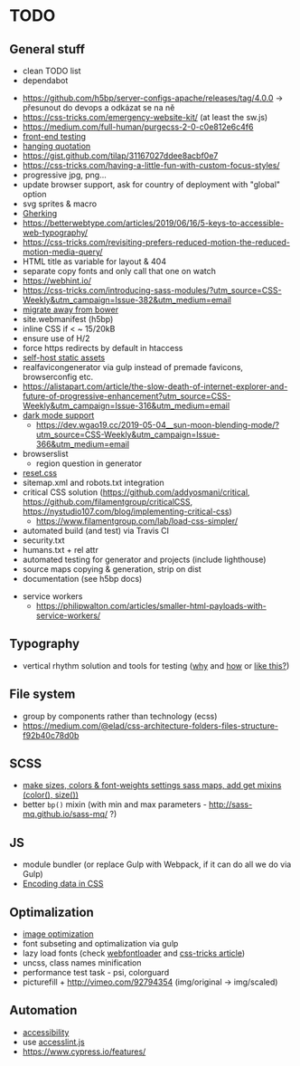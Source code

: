 # TODO

## General stuff
- clean TODO list
- dependabot

* https://github.com/h5bp/server-configs-apache/releases/tag/4.0.0 -> přesunout do devops a odkázat se na ně
* https://css-tricks.com/emergency-website-kit/ (at least the sw.js)
* https://medium.com/full-human/purgecss-2-0-c0e812e6c4f6
* [front-end testing](https://www.javascriptjanuary.com/blog/getting-started-with-front-end-testing)
* [hanging quotation](https://css-tricks.com/quoting-in-html-quotations-citations-and-blockquotes/)
* https://gist.github.com/tilap/31167027ddee8acbf0e7
* https://css-tricks.com/having-a-little-fun-with-custom-focus-styles/
* progressive jpg, png...
* update browser support, ask for country of deployment with "global" option
* svg sprites & macro
* [Gherking](https://blog.juliobiason.me/thoughts/things-i-learnt-the-hard-way/)
* https://betterwebtype.com/articles/2019/06/16/5-keys-to-accessible-web-typography/
* https://css-tricks.com/revisiting-prefers-reduced-motion-the-reduced-motion-media-query/
* HTML title as variable for layout & 404
* separate copy fonts and only call that one on watch
* https://webhint.io/
* https://css-tricks.com/introducing-sass-modules/?utm_source=CSS-Weekly&utm_campaign=Issue-382&utm_medium=email
* [migrate away from bower](https://bower.io/blog/2017/how-to-migrate-away-from-bower/)
* site.webmanifest (h5bp)
* inline CSS if < ~ 15/20kB
* ensure use of H/2
* force https redirects by default in htaccess
* [self-host static assets](https://csswizardry.com/2019/05/self-host-your-static-assets/)
* realfavicongenerator via gulp instead of premade favicons, browserconfig etc.
* https://alistapart.com/article/the-slow-death-of-internet-explorer-and-future-of-progressive-enhancement?utm_source=CSS-Weekly&utm_campaign=Issue-316&utm_medium=email
* [dark mode support](https://paulmillr.com/posts/using-dark-mode-in-css/?utm_source=CSS-Weekly&utm_campaign=Issue-337&utm_medium=email)
	* https://dev.wgao19.cc/2019-05-04__sun-moon-blending-mode/?utm_source=CSS-Weekly&utm_campaign=Issue-366&utm_medium=email
* browserslist
	* region question in generator
* [reset.css](https://scotch.io/tutorials/a-look-at-bootstrap-4s-new-reset-rebootcss)
* sitemap.xml and robots.txt integration
* critical CSS solution (https://github.com/addyosmani/critical, https://github.com/filamentgroup/criticalCSS, https://nystudio107.com/blog/implementing-critical-css)
	* https://www.filamentgroup.com/lab/load-css-simpler/
* automated build (and test) via Travis CI
* security.txt
* humans.txt + rel attr
* automated testing for generator and projects (include lighthouse)
* source maps copying & generation, strip on dist
* documentation (see h5bp docs)
- service workers
	- https://philipwalton.com/articles/smaller-html-payloads-with-service-workers/


## Typography
* vertical rhythm solution and tools for testing ([why](http://zellwk.com/blog/why-vertical-rhythms/) and [how](https://scotch.io/tutorials/aesthetic-sass-3-typography-and-vertical-rhythm	) or [like this?](https://matejlatin.github.io/Gutenberg/))


## File system
* group by components rather than technology (ecss)
* https://medium.com/@elad/css-architecture-folders-files-structure-f92b40c78d0b


## SCSS
* [make sizes, colors & font-weights settings sass maps, add get mixins (color(), size())](https://www.viget.com/articles/maps-math-and-magic-build-a-flexible-variable-system-in-sass/)
* better `bp()` mixin (with min and max parameters - http://sass-mq.github.io/sass-mq/ ?)


## JS
* module bundler (or replace Gulp with Webpack, if it can do all we do via Gulp)
* [Encoding data in CSS](http://ofcodeandcolor.com/2017/04/02/encoding-data-in-css/)


## Optimalization
* [image optimization](https://dougsillars.com/2018/05/21/state-of-the-web-top-image-optimization-strategies/)
* font subseting and optimalization via gulp
* lazy load fonts (check [webfontloader](https://github.com/typekit/webfontloader) and [css-tricks article](https://css-tricks.com/loading-web-fonts-with-the-web-font-loader/))
* uncss, class names minification
* performance test task - psi, colorguard
* picturefill + http://vimeo.com/92794354 (img/original -> img/scaled)


## Automation
* [accessibility](https://github.com/github/accessibilityjs)
* use [accesslint.js](https://github.com/accesslint/accesslint.js)
* https://www.cypress.io/features/

